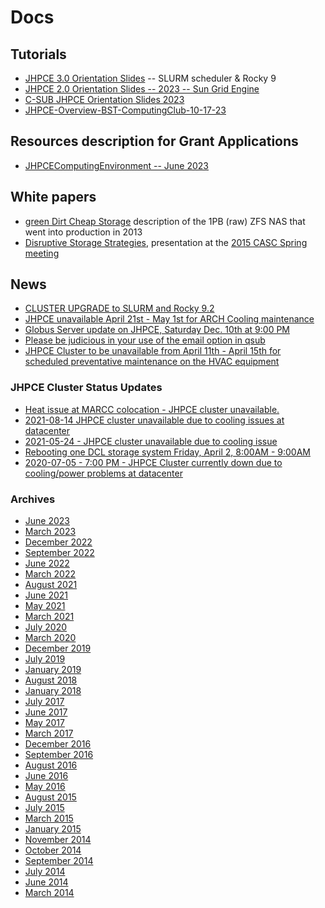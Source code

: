 # Docs 

## Tutorials

+ [JHPCE 3.0 Orientation
Slides](https://jhpce.jhu.edu/wp-content/uploads/2024/01/JHPCE-Overview-2024-01.pdf)
-- SLURM scheduler & Rocky 9
+ [JHPCE 2.0 Orientation Slides -- 2023 -- Sun Grid
Engine](https://jhpce.jhu.edu/wp-content/uploads/2021/04/JHPCE-Overview-2022-09.pdf)
+ [C-SUB JHPCE Orientation Slides
2023](https://jhpce.jhu.edu/wp-content/uploads/2024/01/JHPCE-Overview-CMS-2023-12.pdf)
+ [JHPCE-Overview-BST-ComputingClub-10-17-23](https://jhpce.jhu.edu/wp-content/uploads/2023/10/JHPCE-Overview-BST-ComputingClub-10-17.pdf)

## Resources description for Grant Applications

+ [JHPCEComputingEnvironment -- June 2023](https://jhpce.jhu.edu/wp-content/uploads/2023/06/JHPCEComputingEnvironmentJune2023.docx)

## White papers

+ [green Dirt Cheap
Storage](http://www.jhpce.jhu.edu/wp-content/uploads/2014/05/greenDirtCheapStorage.pdf) description of the 1PB (raw) ZFS NAS that went into production in
2013
+ [Disruptive Storage
Strategies](http://casc.org/meetings/15mar/Disruptive_Storage_Strategies_CASC_2015_03_31.pdf), presentation at the [2015 CASC Spring meeting](http://casc.org/meetings-presentations/)


## News
+  [CLUSTER UPGRADE to SLURM and Rocky
 9.2](https://jhpce.jhu.edu/2023/06/27/cluster-upgrade-to-slurm-and-rocky-9-2/)
+  [JHPCE unavailable April 21st - May 1st for ARCH Cooling
 maintenance](https://jhpce.jhu.edu/2023/03/10/jhpce-unavailable-april-21st-may-1st-for-arch-cooling-maintenance/)
+  [Globus Server update on JHPCE, Saturday Dec. 10th at 9:00
 PM](https://jhpce.jhu.edu/2022/12/08/globus-server-update-on-jhpce-saturday-dec-10th-at-900-pm/)
+  [Please be judicious in your use of the email option in
 qsub](https://jhpce.jhu.edu/2022/09/27/please-be-judicious-in-your-use-of-the-email-option-in-qsub/)
+  [JHPCE Cluster to be unavailable from April 11th - April 15th
 for scheduled preventative maintenance on the HVAC
 equipment](https://jhpce.jhu.edu/2022/03/22/apr2022hvac/)
 
### JHPCE Cluster Status Updates 
+ [Heat issue at MARCC colocation - JHPCE cluster unavailable.](https://jhpce.jhu.edu/2022/06/22/heat-issue-at-marcc-colocation-jhpce-cluster-unavailable/)
+ [2021-08-14 JHPCE cluster unavailable due to cooling issues at datacenter](https://jhpce.jhu.edu/2021/08/16/2021-08-14-jhpce-cluster-unavailable-due-to-cooling-issues-at-datacenter/)
+ [2021-05-24 - JHPCE cluster unavailable due to cooling issue](https://jhpce.jhu.edu/2021/05/24/2021-05-24-jhpce-cluster-unavailable-due-to-cooling-issue/)
+ [Rebooting one DCL storage system Friday, April 2, 8:00AM - 9:00AM](https://jhpce.jhu.edu/2021/03/31/dcl01-oss04-reboot/)
+ [2020-07-05 - 7:00 PM - JHPCE Cluster currently down due to cooling/power problems at
 datacenter](https://jhpce.jhu.edu/2020/07/05/2020-07-05-700-pm-jhpce-cluster-currently-down-to-to-cooling-power-problems-at-datacenter/)

### Archives
+ [June 2023](https://jhpce.jhu.edu/2023/06/)
+ [March 2023](https://jhpce.jhu.edu/2023/03/)
+ [December 2022](https://jhpce.jhu.edu/2022/12/)
+ [September 2022](https://jhpce.jhu.edu/2022/09/)
+ [June 2022](https://jhpce.jhu.edu/2022/06/)
+ [March 2022](https://jhpce.jhu.edu/2022/03/)
+ [August 2021](https://jhpce.jhu.edu/2021/08/)
+ [June 2021](https://jhpce.jhu.edu/2021/06/)
+ [May 2021](https://jhpce.jhu.edu/2021/05/)
+ [March 2021](https://jhpce.jhu.edu/2021/03/)
+ [July 2020](https://jhpce.jhu.edu/2020/07/)
+ [March 2020](https://jhpce.jhu.edu/2020/03/)
+ [December 2019](https://jhpce.jhu.edu/2019/12/)
+ [July 2019](https://jhpce.jhu.edu/2019/07/)
+ [January 2019](https://jhpce.jhu.edu/2019/01/)
+ [August 2018](https://jhpce.jhu.edu/2018/08/)
+ [January 2018](https://jhpce.jhu.edu/2018/01/)
+ [July 2017](https://jhpce.jhu.edu/2017/07/)
+ [June 2017](https://jhpce.jhu.edu/2017/06/)
+ [May 2017](https://jhpce.jhu.edu/2017/05/)
+ [March 2017](https://jhpce.jhu.edu/2017/03/)
+ [December 2016](https://jhpce.jhu.edu/2016/12/)
+ [September 2016](https://jhpce.jhu.edu/2016/09/)
+ [August 2016](https://jhpce.jhu.edu/2016/08/)
+ [June 2016](https://jhpce.jhu.edu/2016/06/)
+ [May 2016](https://jhpce.jhu.edu/2016/05/)
+ [August 2015](https://jhpce.jhu.edu/2015/08/)
+ [July 2015](https://jhpce.jhu.edu/2015/07/)
+ [March 2015](https://jhpce.jhu.edu/2015/03/)
+ [January 2015](https://jhpce.jhu.edu/2015/01/)
+ [November 2014](https://jhpce.jhu.edu/2014/11/)
+ [October 2014](https://jhpce.jhu.edu/2014/10/)
+ [September 2014](https://jhpce.jhu.edu/2014/09/)
+ [July 2014](https://jhpce.jhu.edu/2014/07/)
+ [June 2014](https://jhpce.jhu.edu/2014/06/)
+ [March 2014](https://jhpce.jhu.edu/2014/03/)
